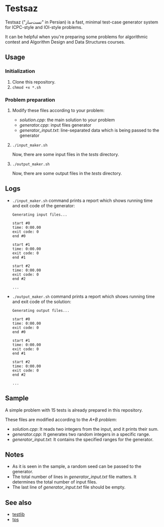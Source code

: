# Testsaz

Testsaz ("تست‌ساز" in Persian) is a fast, minimal test-case generator system for ICPC-style and IOI-style problems.

It can be helpful when you're preparing some problems for algorithmic contest and Algorithm Design and Data Structures courses.

##  Usage

### Initialization

1. Clone this repository.
2. ```chmod +x *.sh```

### Problem preparation

1. Modify these files according to your problem:
   - *solution.cpp*: the main solution to your problem
   - *generator.cpp*: input files generator
   - *generator_input.txt*: line-separated data which is being passed to the generator

2. ```./input_maker.sh```

   Now, there are some input files in the *tests* directory.
3. ```./output_maker.sh```

   Now, there are some output files in the *tests* directory.

## Logs

- ```./input_maker.sh``` command prints a report which shows running time and exit code of the generator:

  ```
  Generating input files...

  start #0
  time: 0:00.00
  exit code: 0
  end #0

  start #1
  time: 0:00.00
  exit code: 0
  end #1

  start #2
  time: 0:00.00
  exit code: 0
  end #2

  ...
  ```


- ```./output_maker.sh``` command prints a report which shows running time and exit code of the solution:

  ```
  Generating output files...

  start #0
  time: 0:00.00
  exit code: 0
  end #0

  start #1
  time: 0:00.00
  exit code: 0
  end #1

  start #2
  time: 0:00.00
  exit code: 0
  end #2

  ...
  ```

## Sample

A simple problem with 15 tests is already prepared in this repository.

These files are modified according to the *A+B problem*:

- *solution.cpp*: It reads two integers from the input, and it prints their sum.
- *generator.cpp*: It generates two random integers in a specific range.
- *generator_input.txt*: It contains the specified ranges for the generator.

## Notes

- As it is seen in the sample, a random seed can be passed to the generator.
- The total number of lines in *generator_input.txt* file matters. It determines the total number of input files.
- The last line of *generator_input.txt* file should be empty.

## See also

- [testlib](https://github.com/MikeMirzayanov/testlib)
- [tps](https://github.com/ioi-2017/tps)
